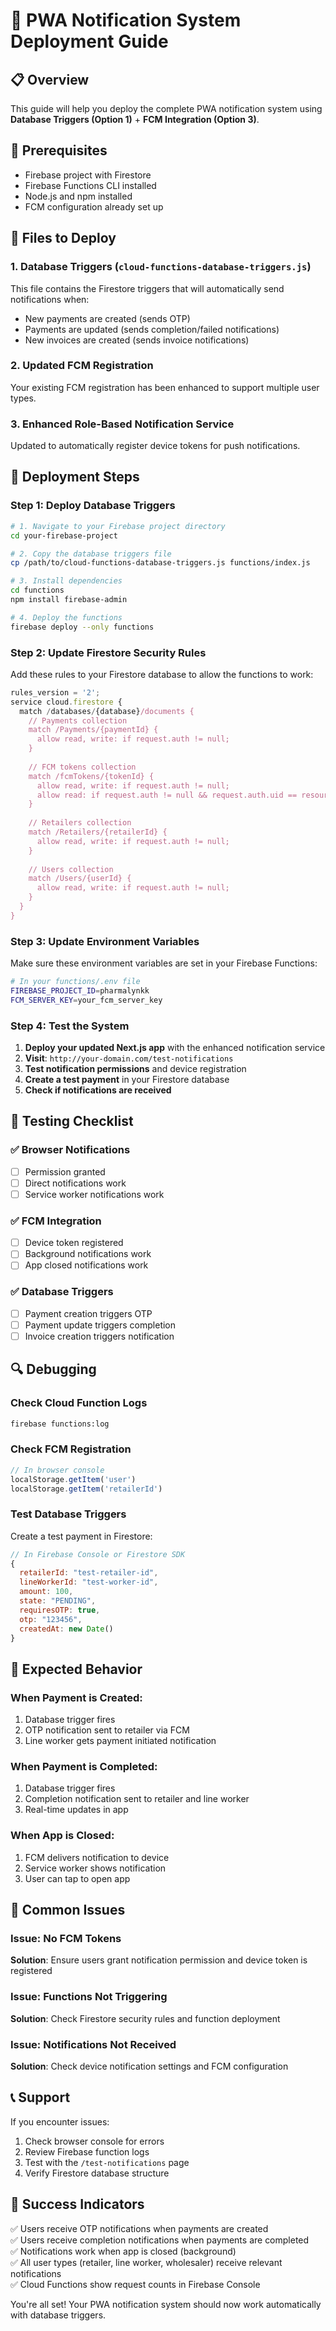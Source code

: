 # 🚀 PWA Notification System Deployment Guide

## 📋 Overview
This guide will help you deploy the complete PWA notification system using **Database Triggers (Option 1)** + **FCM Integration (Option 3)**.

## 🔧 Prerequisites
- Firebase project with Firestore
- Firebase Functions CLI installed
- Node.js and npm installed
- FCM configuration already set up

## 📁 Files to Deploy

### 1. Database Triggers (`cloud-functions-database-triggers.js`)
This file contains the Firestore triggers that will automatically send notifications when:
- New payments are created (sends OTP)
- Payments are updated (sends completion/failed notifications)
- New invoices are created (sends invoice notifications)

### 2. Updated FCM Registration
Your existing FCM registration has been enhanced to support multiple user types.

### 3. Enhanced Role-Based Notification Service
Updated to automatically register device tokens for push notifications.

## 🚀 Deployment Steps

### Step 1: Deploy Database Triggers

```bash
# 1. Navigate to your Firebase project directory
cd your-firebase-project

# 2. Copy the database triggers file
cp /path/to/cloud-functions-database-triggers.js functions/index.js

# 3. Install dependencies
cd functions
npm install firebase-admin

# 4. Deploy the functions
firebase deploy --only functions
```

### Step 2: Update Firestore Security Rules

Add these rules to your Firestore database to allow the functions to work:

```javascript
rules_version = '2';
service cloud.firestore {
  match /databases/{database}/documents {
    // Payments collection
    match /Payments/{paymentId} {
      allow read, write: if request.auth != null;
    }
    
    // FCM tokens collection
    match /fcmTokens/{tokenId} {
      allow read, write: if request.auth != null;
      allow read: if request.auth != null && request.auth.uid == resource.data.userId;
    }
    
    // Retailers collection
    match /Retailers/{retailerId} {
      allow read, write: if request.auth != null;
    }
    
    // Users collection
    match /Users/{userId} {
      allow read, write: if request.auth != null;
    }
  }
}
```

### Step 3: Update Environment Variables

Make sure these environment variables are set in your Firebase Functions:

```bash
# In your functions/.env file
FIREBASE_PROJECT_ID=pharmalynkk
FCM_SERVER_KEY=your_fcm_server_key
```

### Step 4: Test the System

1. **Deploy your updated Next.js app** with the enhanced notification service
2. **Visit**: `http://your-domain.com/test-notifications`
3. **Test notification permissions** and device registration
4. **Create a test payment** in your Firestore database
5. **Check if notifications are received**

## 📱 Testing Checklist

### ✅ Browser Notifications
- [ ] Permission granted
- [ ] Direct notifications work
- [ ] Service worker notifications work

### ✅ FCM Integration
- [ ] Device token registered
- [ ] Background notifications work
- [ ] App closed notifications work

### ✅ Database Triggers
- [ ] Payment creation triggers OTP
- [ ] Payment update triggers completion
- [ ] Invoice creation triggers notification

## 🔍 Debugging

### Check Cloud Function Logs
```bash
firebase functions:log
```

### Check FCM Registration
```javascript
// In browser console
localStorage.getItem('user')
localStorage.getItem('retailerId')
```

### Test Database Triggers
Create a test payment in Firestore:
```javascript
// In Firebase Console or Firestore SDK
{
  retailerId: "test-retailer-id",
  lineWorkerId: "test-worker-id",
  amount: 100,
  state: "PENDING",
  requiresOTP: true,
  otp: "123456",
  createdAt: new Date()
}
```

## 🎯 Expected Behavior

### When Payment is Created:
1. Database trigger fires
2. OTP notification sent to retailer via FCM
3. Line worker gets payment initiated notification

### When Payment is Completed:
1. Database trigger fires
2. Completion notification sent to retailer and line worker
3. Real-time updates in app

### When App is Closed:
1. FCM delivers notification to device
2. Service worker shows notification
3. User can tap to open app

## 🚨 Common Issues

### Issue: No FCM Tokens
**Solution**: Ensure users grant notification permission and device token is registered

### Issue: Functions Not Triggering
**Solution**: Check Firestore security rules and function deployment

### Issue: Notifications Not Received
**Solution**: Check device notification settings and FCM configuration

## 📞 Support

If you encounter issues:
1. Check browser console for errors
2. Review Firebase function logs
3. Test with the `/test-notifications` page
4. Verify Firestore database structure

## 🎉 Success Indicators

✅ Users receive OTP notifications when payments are created  
✅ Users receive completion notifications when payments are completed  
✅ Notifications work when app is closed (background)  
✅ All user types (retailer, line worker, wholesaler) receive relevant notifications  
✅ Cloud Functions show request counts in Firebase Console  

You're all set! Your PWA notification system should now work automatically with database triggers.